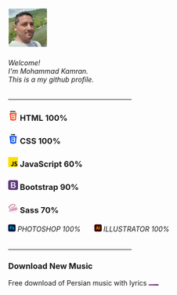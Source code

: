 
<div align="left"><img width="80px" height="auto" src="./assets/images/mkamran.png" alt=""><h6>Welcome!<br>I'm Mohammad Kamran.<br>This is a my github profile.</h6></div>
<hr width="50%">
<h3><img width="20px" height="auto" src="./assets/images/html-5.png" alt=""> HTML 100%</h3>
<h3><img width="20px" height="auto" src="./assets/images/css-3.png" alt=""> CSS 100%</h3>
<h3><img width="20px" height="auto" src="./assets/images/js.png" alt=""> JavaScript 60%</h3>
<h3><img width="20px" height="auto" src="./assets/images/bootstrap.png" alt=""> Bootstrap 90%</h3>
<h3><img width="20px" height="auto" src="./assets/images/sass.png" alt=""> Sass 70%</h3>
<h6><img width="15px" height="auto" src="./assets/images/photoshop.png" alt=""> PHOTOSHOP 100% &nbsp&nbsp&nbsp&nbsp&nbsp <img width="15px" height="auto" src="./assets/images/illustrator.png" alt=""> ILLUSTRATOR 100%</h6>
<hr width="50%">
<h3>Download New Music</h3>
<span>Free download of Persian music with lyrics</span>
<a href="https://music100.ir/" target="_blank"><img width="20px" height="auto" src="./assets/images/music100.webp" alt="دانلود آهنگ جدید"></a>


    
